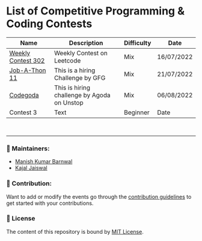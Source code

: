 # List of Competitive Programming &amp; Coding Contests

| Name | Description | Difficulty | Date |
| --- | ----------- | -------- | -------- |
| [Weekly Contest 302](https://leetcode.com/contest/weekly-contest-302/) | Weekly Contest on Leetcode | Mix | 16/07/2022
| [Job-A-Thon 11](https://practice.geeksforgeeks.org/contest/job-a-thon-11-hiring-challenge) | This is a hiring Challenge by GFG | Mix | 21/07/2022 |
| [Codegoda](https://unstop.com/hackathon/codegoda-2022-agoda-363015?refId=ACG22AW) | This is hiring challenge by Agoda on Unstop | Mix | 06/08/2022
| Contest 3 | Text | Beginner | Date |
















<br>
<hr>

### :hammer: Maintainers:
- [Manish Kumar Barnwal](https://github.com/imanishbarnwal)
- [Kajal Jaiswal](https://github.com/kajal1801)

### 🤝 Contribution:
Want to add or modify the events go through the [contribution guidelines](CONTRIBUTE.md) to get started with your contributions.

### 📝 License

The content of this repository is bound by [MIT License](LICENSE).
